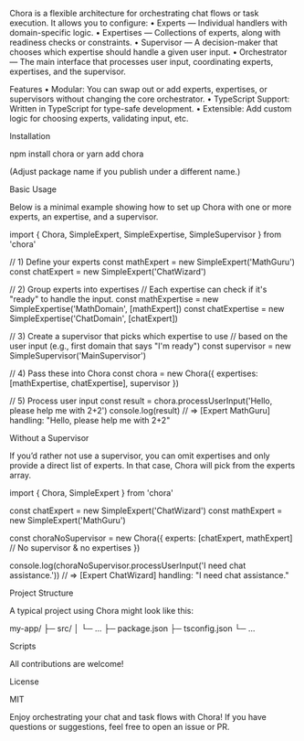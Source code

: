 
Chora is a flexible architecture for orchestrating chat flows or task execution. It allows you to configure:
	•	Experts — Individual handlers with domain-specific logic.
	•	Expertises — Collections of experts, along with readiness checks or constraints.
	•	Supervisor — A decision-maker that chooses which expertise should handle a given user input.
	•	Orchestrator — The main interface that processes user input, coordinating experts, expertises, and the supervisor.

Features
	•	Modular: You can swap out or add experts, expertises, or supervisors without changing the core orchestrator.
	•	TypeScript Support: Written in TypeScript for type-safe development.
	•	Extensible: Add custom logic for choosing experts, validating input, etc.

Installation

npm install chora
or
yarn add chora

(Adjust package name if you publish under a different name.)

Basic Usage

Below is a minimal example showing how to set up Chora with one or more experts, an expertise, and a supervisor.

import {
  Chora,
  SimpleExpert,
  SimpleExpertise,
  SimpleSupervisor
} from 'chora'

// 1) Define your experts
const mathExpert = new SimpleExpert('MathGuru')
const chatExpert = new SimpleExpert('ChatWizard')

// 2) Group experts into expertises
//    Each expertise can check if it's "ready" to handle the input.
const mathExpertise = new SimpleExpertise('MathDomain', [mathExpert])
const chatExpertise = new SimpleExpertise('ChatDomain', [chatExpert])

// 3) Create a supervisor that picks which expertise to use
//    based on the user input (e.g., first domain that says "I'm ready")
const supervisor = new SimpleSupervisor('MainSupervisor')

// 4) Pass these into Chora
const chora = new Chora({
  expertises: [mathExpertise, chatExpertise],
  supervisor
})

// 5) Process user input
const result = chora.processUserInput('Hello, please help me with 2+2')
console.log(result)
// => [Expert MathGuru] handling: "Hello, please help me with 2+2"

Without a Supervisor

If you’d rather not use a supervisor, you can omit expertises and only provide a direct list of experts. In that case, Chora will pick from the experts array.

import { Chora, SimpleExpert } from 'chora'

const chatExpert = new SimpleExpert('ChatWizard')
const mathExpert = new SimpleExpert('MathGuru')

const choraNoSupervisor = new Chora({
  experts: [chatExpert, mathExpert] // No supervisor & no expertises
})

console.log(choraNoSupervisor.processUserInput('I need chat assistance.'))
// => [Expert ChatWizard] handling: "I need chat assistance."

Project Structure

A typical project using Chora might look like this:

my-app/
├─ src/
│  └─ ...
├─ package.json
├─ tsconfig.json
└─ ...


Scripts

	
All contributions are welcome!

License

MIT

Enjoy orchestrating your chat and task flows with Chora! If you have questions or suggestions, feel free to open an issue or PR.
